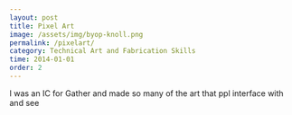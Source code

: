```yaml
---
layout: post
title: Pixel Art
image: /assets/img/byop-knoll.png
permalink: /pixelart/
category: Technical Art and Fabrication Skills
time: 2014-01-01
order: 2
---
```


I was an IC for Gather and made so many of the art that ppl interface with and see